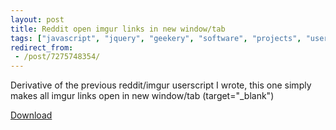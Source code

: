 ```yaml
---
layout: post
title: Reddit open imgur links in new window/tab
tags: ["javascript", "jquery", "geekery", "software", "projects", "userscript", "chrome", "firefox", "reddit", "blog"]
redirect_from:
 - /post/7275748354/
---
```


Derivative of the previous reddit/imgur userscript I wrote, this one simply makes all imgur links open in new window/tab (target="_blank")

[Download](http://userscripts.org/scripts/review/106172)
